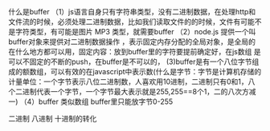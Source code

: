 什么是buffer
    （1）js语言自身只有字符串类型，没有二进制数据，在处理http和文件流的时候，必须处理二进制数据，比如我们读取文件的的时候，文件有可能不是字符类型，有可能是图片 MP3 类型，就需要buffer
    （2）node.js 提供一个叫buffer对象来提供对二进制数据操作 ，表示固定内存分配的全局对象，是全局的在什么地方都可以用，固定内容：放到buffer里的字符要提前确定好，在js数组 是可以不固定的不断的push，在buffer是不可以的，
    (3)buffer是有一个八位字节组成的额数组，可以有效的在javascript中表示数(什么是字节：字节是计算机存储的计量单位：一个字节表示八位二进制数，人喜欢用10进制，二进制只有0和1，八个二进制代表一个字节，一个字节最大表示就是255,255==8个1，二的八次方减一)
    （4）buffer 类似数组  buffer里只能放字节0-255

二进制 八进制 十进制的转化